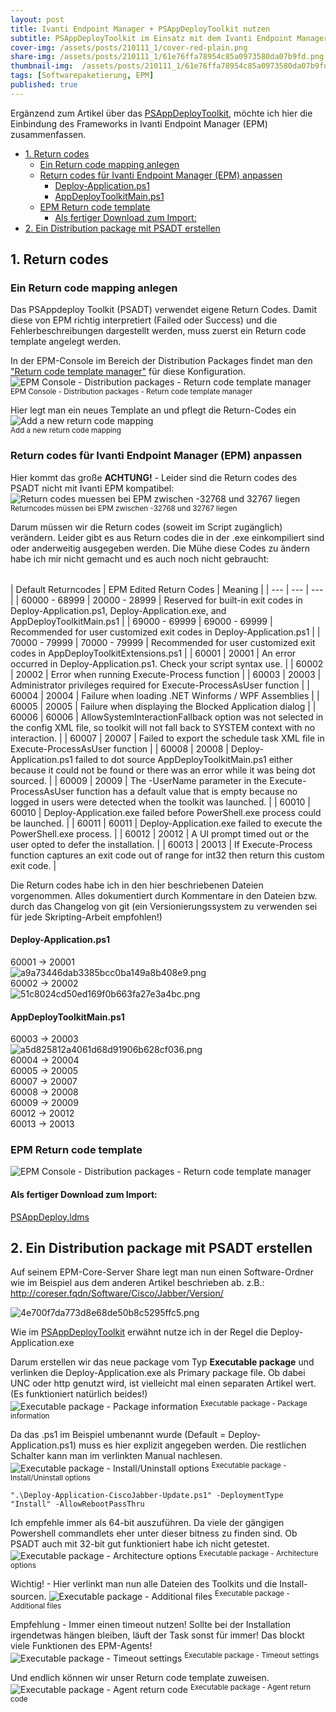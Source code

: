 ```yaml
---
layout: post
title: Ivanti Endpoint Manager + PSAppDeployToolkit nutzen
subtitle: PSAppDeployToolkit im Einsatz mit dem Ivanti Endpoint Manager
cover-img: /assets/posts/210111_1/cover-red-plain.png
share-img: /assets/posts/210111_1/61e76ffa78954c85a0973580da07b9fd.png
thumbnail-img:  /assets/posts/210111_1/61e76ffa78954c85a0973580da07b9fd.png
tags: [Softwarepaketierung, EPM]
published: true
---
```


Ergänzend zum Artikel über das [PSAppDeployToolkit](https://gh4mfe.github.io/2021-01-04-PSAppDeployToolkit/), möchte ich hier die Einbindung des Frameworks in Ivanti Endpoint Manager (EPM) zusammenfassen.


- [1. Return codes](#1-return-codes)
  - [Ein Return code mapping anlegen](#ein-return-code-mapping-anlegen)
  - [Return codes für Ivanti Endpoint Manager (EPM) anpassen](#return-codes-für-ivanti-endpoint-manager-epm-anpassen)
    - [Deploy-Application.ps1](#deploy-applicationps1)
    - [AppDeployToolkitMain.ps1](#appdeploytoolkitmainps1)
  - [EPM Return code template](#epm-return-code-template)
    - [Als fertiger Download zum Import:](#als-fertiger-download-zum-import)
- [2. Ein Distribution package mit PSADT erstellen](#2-ein-distribution-package-mit-psadt-erstellen)
  


## 1. Return codes
### Ein Return code mapping anlegen
Das PSAppdeploy Toolkit (PSADT) verwendet eigene Return Codes. Damit diese von EPM richtig interpretiert (Failed oder Success) und die Fehlerbeschreibungen dargestellt werden, muss zuerst ein Return code template angelegt werden.

In der EPM-Console im Bereich der Distribution Packages findet man den ["Return code template manager"](https://help.ivanti.com/ld/help/en_US/LDMS/10.0/Windows/swd-c-return-codes.htm) für diese Konfiguration.
![EPM Console - Distribution packages - Return code template manager](/assets/posts/210111_1/9e8bead343ac47f5b833e9e84cb0f8cb.png)
<sup>EPM Console - Distribution packages - Return code template manager</sup>

Hier legt man ein neues Template an und pflegt die Return-Codes ein
![Add a new return code mapping](/assets/posts/210111_1/016a2cbdcfb340888dccc966d8e83694.png)
<br><sup>Add a new return code mapping</sup>

### Return codes für Ivanti Endpoint Manager (EPM) anpassen
Hier kommt das große **ACHTUNG!** - Leider sind die Return codes des PSADT 
nicht mit Ivanti EPM kompatibel:
![Return codes muessen bei EPM zwischen -32768 und 32767 liegen](/assets/posts/210111_1/7a0fcd933e2949889f6ea9eeaa01a271.png)
<br><sup>Returncodes müssen bei EPM zwischen -32768 und 32767 liegen</sup>

Darum müssen wir die Return codes (soweit im Script zugänglich) verändern.
Leider gibt es aus Return codes die in der .exe einkompiliert sind oder anderweitig ausgegeben werden. Die Mühe diese Codes zu ändern habe ich mir nicht gemacht und es auch noch nicht gebraucht:

<table>
</table>
| Default Returncodes | EPM Edited Return Codes | Meaning |
| --- | --- | --- |
| 60000 - 68999 | 20000 - 28999 | Reserved for built-in exit codes in Deploy-Application.ps1, Deploy-Application.exe, and AppDeployToolkitMain.ps1 |
| 69000 - 69999 | 69000 - 69999 | Recommended for user customized exit codes in Deploy-Application.ps1 |
| 70000 - 79999 | 70000 - 79999 | Recommended for user customized exit codes in AppDeployToolkitExtensions.ps1 |
| 60001 | 20001 | An error occurred in Deploy-Application.ps1. Check your script syntax use. |
| 60002 | 20002 | Error when running Execute-Process function |
| 60003 | 20003 | Administrator privileges required for Execute-ProcessAsUser function |
| 60004 | 20004 | Failure when loading .NET Winforms / WPF Assemblies |
| 60005 | 20005 | Failure when displaying the Blocked Application dialog |
| 60006 | 60006 | AllowSystemInteractionFallback option was not selected in the config XML file, so toolkit will not fall back to SYSTEM context with no interaction. |
| 60007 | 20007 | Failed to export the schedule task XML file in Execute-ProcessAsUser function |
| 60008 | 20008 | Deploy-Application.ps1 failed to dot source AppDeployToolkitMain.ps1 either because it could not be found or there was an error while it was being dot sourced. |
| 60009 | 20009 | The -UserName parameter in the Execute-ProcessAsUser function has a default value that is empty because no logged in users were detected when the toolkit was launched. |
| 60010 | 60010 | Deploy-Application.exe failed before PowerShell.exe process could be launched. |
| 60011 | 60011 | Deploy-Application.exe failed to execute the PowerShell.exe process. |
| 60012 | 20012 | A UI prompt timed out or the user opted to defer the installation. |
| 60013 | 20013 | If Execute-Process function captures an exit code out of range for int32 then return this custom exit code. |

Die Return codes habe ich in den hier beschriebenen Dateien vorgenommen. Alles dokumentiert durch Kommentare in den Dateien bzw. durch das Changelog von git (ein Versionierungssystem zu verwenden sei für jede Skripting-Arbeit empfohlen!)
#### Deploy-Application.ps1
60001 -> 20001<br>
![a9a73446dab3385bcc0ba149a8b408e9.png](/assets/posts/210111_1/856be96de1c24581bf9370b5dc9162e1.png)<br>
60002 -> 20002<br>
![51c8024cd50ed169f0b663fa27e3a4bc.png](/assets/posts/210111_1/67ff9baff3914c6eb3005b614d82a67e.png)<br>

#### AppDeployToolkitMain.ps1
60003 -> 20003<br>
![a5d825812a4061d68d91906b628cf036.png](/assets/posts/210111_1/652f1b296bda47e1b8d69c91edac2326.png)<br>
60004 -> 20004<br>
60005 -> 20005<br>
60007 -> 20007<br>
60008 -> 20008<br>
60009 -> 20009<br>
60012 -> 20012<br>
60013 -> 20013<br>

### EPM Return code template
![EPM Console - Distribution packages - Return code template manager](/assets/posts/210111_1/9e8bead343ac47f5b833e9e84cb0f8cb.png)
#### Als fertiger Download zum Import:
[PSAppDeploy.ldms](/assets/posts/210111_1/ea933693824d451399fe90cfd9643a0f.ldms)



## 2. Ein Distribution package mit PSADT erstellen

Auf seinem EPM-Core-Server Share legt man nun einen Software-Ordner wie im Beispiel aus dem anderen Artikel beschrieben ab.
z.B.: http://coreser.fqdn/Software/Cisco/Jabber/Version/

![4e700f7da773d8e68de50b8c5295ffc5.png](/assets/posts/210111_1/849f140f305a410f813db4fbb81cb22c.png)


Wie im [PSAppDeployToolkit](2021-01-04-PSAppDeployToolkit/) erwähnt nutze ich in der Regel die Deploy-Application.exe

Darum erstellen wir das neue package vom Typ **Executable package** und verlinken die Deploy-Application.exe als Primary package file. Ob dabei UNC oder http genutzt wird, ist vielleicht mal einen separaten Artikel wert. (Es funktioniert natürlich beides!)
![Executable package - Package information](/assets/posts/210111_1/8789dcac4d114ec0b70424dd420d37c2.png)
<sup>Executable package - Package information</sup>

Da das .ps1 im Beispiel umbenannt wurde (Default = Deploy-Application.ps1) muss es hier explizit angegeben werden.
Die restlichen Schalter kann man im verlinkten Manual nachlesen.
![Executable package - Install/Uninstall options](/assets/posts/210111_1/709c8d9907d341ddaa011c97ba434673.png)
<sup>Executable package - Install/Uninstall options</sup>
``` code
".\Deploy-Application-CiscoJabber-Update.ps1" -DeploymentType "Install" -AllowRebootPassThru
```
Ich empfehle immer als 64-bit auszuführen. Da viele der gängigen Powershell commandlets eher unter dieser bitness zu finden sind. Ob PSADT auch mit 32-bit gut funktioniert habe ich nicht getestet.
![Executable package - Architecture options](/assets/posts/210111_1/63d679c0dabe420981859e7d40a52df2.png)
<sup>Executable package - Architecture options</sup>

Wichtig! - Hier verlinkt man nun alle Dateien des Toolkits und die Install-sourcen.
![Executable package - Additional files](/assets/posts/210111_1/9b2df32d20b44a0fba322415b440be26.png)
<sup>Executable package - Additional files</sup>

Empfehlung - Immer einen timeout nutzen! Sollte bei der Installation irgendetwas hängen bleiben, läuft der Task sonst für immer! Das blockt viele Funktionen des EPM-Agents!
![Executable package - Timeout settings](/assets/posts/210111_1/997beb66eb564ddea9fe4103e8212e03.png)
<sup>Executable package - Timeout settings</sup>

Und endlich können wir unser Return code template zuweisen.
![Executable package - Agent return code](/assets/posts/210111_1/746d27a09a4044f9abcc2c1d212e51ee.png)
<sup>Executable package - Agent return code</sup>